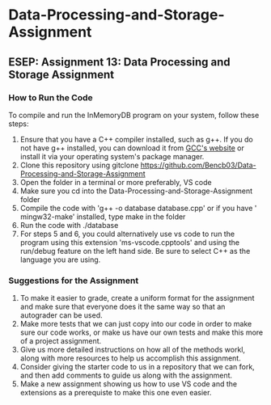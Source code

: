 # Data-Processing-and-Storage-Assignment
## ESEP: Assignment 13: Data Processing and Storage Assignment

### How to Run the Code
To compile and run the InMemoryDB program on your system, follow these steps:
1. Ensure that you have a C++ compiler installed, such as g++. If you do not have g++ installed, you can download it from [GCC's website](https://gcc.gnu.org/) or install it via your operating system's package manager.
2. Clone this repository using gitclone https://github.com/Bencb03/Data-Processing-and-Storage-Assignment
3. Open the folder in a terminal or more preferably, VS code
4. Make sure you cd into the Data-Processing-and-Storage-Assignment folder
5. Compile the code with 'g++ -o database database.cpp' or if you have ' mingw32-make' installed, type make in the folder
6. Run the code with ./database
7. For steps 5 and 6, you could alternatively use vs code to run the program using this extension 'ms-vscode.cpptools' and using the run/debug feature on the left hand side. Be sure to select C++ as the language you are using.

### Suggestions for the Assignment
1. To make it easier to grade, create a uniform format for the assignment and make sure that everyone does it the same way so that an autograder can be used. 
2. Make more tests that we can just copy into our code in order to make sure our code works, or make us have our own tests and make this more of a project assignment.
3. Give us more detailed instructions on how all of the methods workl, along with more resources to help us accomplish this assignment.
4. Consider giving the starter code to us in a repository that we can fork, and then add comments to guide us along with the assignment. 
5. Make a new assignment showing us how to use VS code and the extensions as a prerequiste to make this one even easier.


